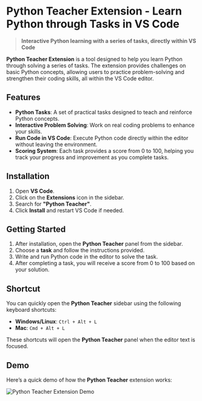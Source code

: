 # Python Teacher Extension - Learn Python through Tasks in VS Code

> **Interactive Python learning with a series of tasks, directly within VS Code**

**Python Teacher Extension** is a tool designed to help you learn Python through solving a series of tasks. The extension provides challenges on basic Python concepts, allowing users to practice problem-solving and strengthen their coding skills, all within the VS Code editor.

## Features

- **Python Tasks**: A set of practical tasks designed to teach and reinforce Python concepts.
- **Interactive Problem Solving**: Work on real coding problems to enhance your skills.
- **Run Code in VS Code**: Execute Python code directly within the editor without leaving the environment.
- **Scoring System**: Each task provides a score from 0 to 100, helping you track your progress and improvement as you complete tasks.

## Installation

1. Open **VS Code**.
2. Click on the **Extensions** icon in the sidebar.
3. Search for **"Python Teacher"**.
4. Click **Install** and restart VS Code if needed.

## Getting Started

1. After installation, open the **Python Teacher** panel from the sidebar.
2. Choose a **task** and follow the instructions provided.
3. Write and run Python code in the editor to solve the task.
4. After completing a task, you will receive a score from 0 to 100 based on your solution.

## Shortcut

You can quickly open the **Python Teacher** sidebar using the following keyboard shortcuts:

- **Windows/Linux**: `Ctrl + Alt + L`
- **Mac**: `Cmd + Alt + L`

These shortcuts will open the **Python Teacher** panel when the editor text is focused.

## Demo

Here’s a quick demo of how the **Python Teacher** extension works:

![Python Teacher Extension Demo](images/demo.gif)
